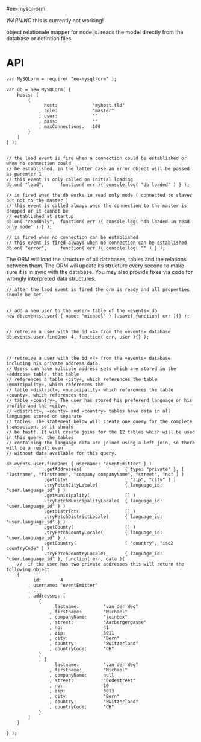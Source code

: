#ee-mysql-orm

*WARNING* this is currently not working!

object relationale mapper for node.js. reads the model directly from the database or defintion files.


# API

	var MySQLorm = require( "ee-mysql-orm" );

	var db = new MySQLorm( {
		hosts: [
			{
				  host: 			"myhost.tld"
				, role: 			"master"
				, user:				""
				, pass: 			""
				, maxConnections: 	100
			}
		]
	} );


	// the load event is fire when a connection could be established or when no connection could 
	// be established. in the latter case an error object will be passed as paremter 1
	// this event is only called on initial loading
	db.on( "load", 		function( err ){ console.log( "db loaded" ) } );

	// is fired when the db works in read only mode ( connected to slaves but not to the master )
	// this event is called always when the connection to the master is dropped or it cannot be 
	// established at startup
	db.on( "readOnly", 	function( err ){ console.log( "db loaded in read only mode" ) } );

	// is fired when no connection can be established
	// this event is fired always when no connection can be established
	db.on( "error", 	function( err ){ console.log( "" ) } );



The ORM will load the structure of all databases, tables and the relations between them. The ORM will update its structure every second to make sure it is in sync with the database.  You may also provide fixes via code for wrongly interpreted data structures.


	// after the laod event is fired the orm is ready and all properties should be set.


	// add a new user to the «user» table of the «events» db
	new db.events.user( { name: "michael" } ).save( function( err ){} );


	// retreive a user with the id «4» from the «events» database
	db.events.user.findOne( 4, function( err, user ){} );



	// retreive a user with the id «4» from the «events» database including his private address data.
	// Users can have multiple address sets which are stored in the «address» table, that table 
	// references a table «city», which references the table «municipality», which references the 
	// table «district», «municipality» which references the table «county», which references the 
	// table «country». The user has stored his prefererd language on his profile and the «city», 
	// «district», «county» and «country» tables have data in all languages stored on separate 
	// tables. The statement below will create one query for the complete transaction, so it should
	// be fast!. It will create joins for the 12 tables which will be used in this query. the tables 
	// containing the language data are joined using a left join, so there will be a result even 
	// without data available for this query.

	db.events.user.findOne( { username: "eventEmitter" } )
				  .getAddresses( 				{ type: "private" }, [ "lastname", "firstname", "company companyName", "street", "no" ] )
				  .getCity( 					[ "zip", "city" ] )
				  .tryFetchCityLocale(			{ language_id: "user.language_id" } )
				  .getMunicipality( 			[] )
				  .tryFetchMunicipalityLocale(	{ language_id: "user.language_id" } )
				  .getDistrict( 				[] )
				  .tryFetchDistrictLocale(		{ language_id: "user.language_id" } )
				  .getCounty( 					[] )
				  .tryFetchCountyLocale(		{ language_id: "user.language_id" } )
				  .getCountry( 					[ "country", "iso2 countryCode" ] )
				  .tryFetchCountryLocale(		{ language_id: "user.language_id" }, function( err, data ){
		//  if the user has two private addresses this will return the following object
		{
			  id: 		4
			, username: "eventEmitter"
			, ...
			, addresses: [
				{
					  lastname: 		"van der Weg"
					, firstname: 		"Michael"
					, companyName: 		"joinbox"
					, street: 			"Aarbergergasse"
					, no: 				41
					, zip: 				3011
					, city: 			"Bern"
					, country: 			"Switzerland"
					, countryCode: 		"CH"
				}
				, {
					  lastname: 		"van der Weg"
					, firstname: 		"Michael"
					, companyName: 		null
					, street: 			"Codestreet"
					, no: 				10
					, zip: 				3013
					, city: 			"Bern"
					, country: 			"Switzerland"
					, countryCode: 		"CH"
				}
			]
		}
	
	} );
